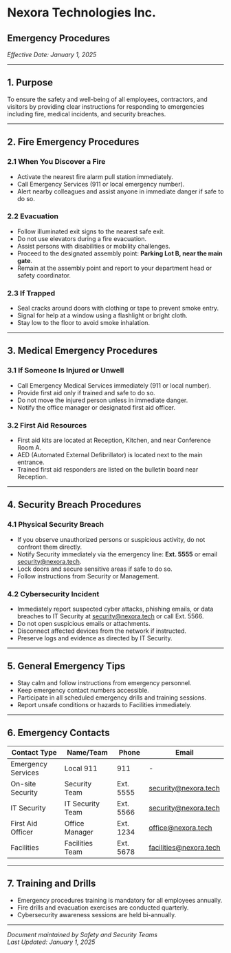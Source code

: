 # Nexora Technologies Inc.  
## Emergency Procedures  
*Effective Date: January 1, 2025*

---

## 1. Purpose  
To ensure the safety and well-being of all employees, contractors, and visitors by providing clear instructions for responding to emergencies including fire, medical incidents, and security breaches.

---

## 2. Fire Emergency Procedures  

### 2.1 When You Discover a Fire  
- Activate the nearest fire alarm pull station immediately.  
- Call Emergency Services (911 or local emergency number).  
- Alert nearby colleagues and assist anyone in immediate danger if safe to do so.

### 2.2 Evacuation  
- Follow illuminated exit signs to the nearest safe exit.  
- Do not use elevators during a fire evacuation.  
- Assist persons with disabilities or mobility challenges.  
- Proceed to the designated assembly point: **Parking Lot B, near the main gate**.  
- Remain at the assembly point and report to your department head or safety coordinator.

### 2.3 If Trapped  
- Seal cracks around doors with clothing or tape to prevent smoke entry.  
- Signal for help at a window using a flashlight or bright cloth.  
- Stay low to the floor to avoid smoke inhalation.

---

## 3. Medical Emergency Procedures  

### 3.1 If Someone Is Injured or Unwell  
- Call Emergency Medical Services immediately (911 or local number).  
- Provide first aid only if trained and safe to do so.  
- Do not move the injured person unless in immediate danger.  
- Notify the office manager or designated first aid officer.

### 3.2 First Aid Resources  
- First aid kits are located at Reception, Kitchen, and near Conference Room A.  
- AED (Automated External Defibrillator) is located next to the main entrance.  
- Trained first aid responders are listed on the bulletin board near Reception.

---

## 4. Security Breach Procedures  

### 4.1 Physical Security Breach  
- If you observe unauthorized persons or suspicious activity, do not confront them directly.  
- Notify Security immediately via the emergency line: **Ext. 5555** or email security@nexora.tech.  
- Lock doors and secure sensitive areas if safe to do so.  
- Follow instructions from Security or Management.

### 4.2 Cybersecurity Incident  
- Immediately report suspected cyber attacks, phishing emails, or data breaches to IT Security at security@nexora.tech or call Ext. 5566.  
- Do not open suspicious emails or attachments.  
- Disconnect affected devices from the network if instructed.  
- Preserve logs and evidence as directed by IT Security.

---

## 5. General Emergency Tips  
- Stay calm and follow instructions from emergency personnel.  
- Keep emergency contact numbers accessible.  
- Participate in all scheduled emergency drills and training sessions.  
- Report unsafe conditions or hazards to Facilities immediately.

---

## 6. Emergency Contacts  

| Contact Type            | Name/Team           | Phone            | Email                    |  
|------------------------|---------------------|------------------|--------------------------|  
| Emergency Services      | Local 911           | 911              | -                        |  
| On-site Security       | Security Team       | Ext. 5555        | security@nexora.tech     |  
| IT Security            | IT Security Team    | Ext. 5566        | security@nexora.tech     |  
| First Aid Officer       | Office Manager      | Ext. 1234        | office@nexora.tech       |  
| Facilities             | Facilities Team     | Ext. 5678        | facilities@nexora.tech   |  

---

## 7. Training and Drills  
- Emergency procedures training is mandatory for all employees annually.  
- Fire drills and evacuation exercises are conducted quarterly.  
- Cybersecurity awareness sessions are held bi-annually.

---

*Document maintained by Safety and Security Teams*  
*Last Updated: January 1, 2025*
